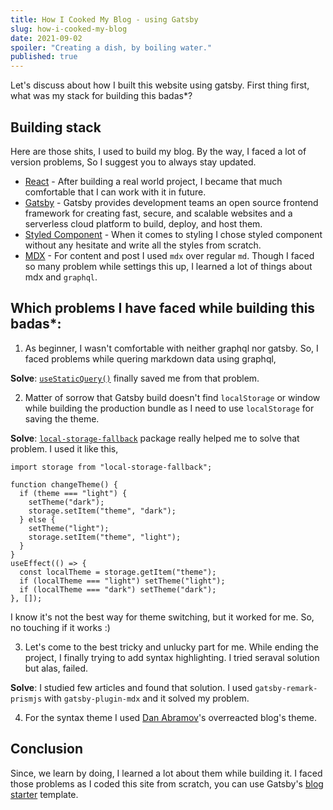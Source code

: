 ```yaml
---
title: How I Cooked My Blog - using Gatsby
slug: how-i-cooked-my-blog
date: 2021-09-02
spoiler: "Creating a dish, by boiling water."
published: true
---
```


Let's discuss about how I built this website using gatsby. First thing first, what was my stack for building this badas\*?

## Building stack

Here are those shits, I used to build my blog. By the way, I faced a lot of version problems, So I suggest you to always stay updated.

- [React](https://reactjs.org/) - After building a real world project, I became that much comfortable that I can work with it in future.
- [Gatsby](https://gatsbyjs.com/) - Gatsby provides development teams an open source frontend framework for creating fast, secure, and scalable websites and a serverless cloud platform to build, deploy, and host them.
- [Styled Component](https://styled-components.com/) - When it comes to styling I chose styled component without any hesitate and write all the styles from scratch.
- [MDX](https://mdxjs.com/) - For content and post I used `mdx` over regular `md`. Though I faced so many problem while settings this up, I learned a lot of things about mdx and `graphql`.

## Which problems I have faced while building this badas\*:

1. As beginner, I wasn't comfortable with neither graphql nor gatsby. So, I faced problems while quering markdown data using graphql,

**Solve**: [`useStaticQuery()`](https://www.gatsbyjs.com/blog/2019-02-20-introducing-use-static-query/) finally saved me from that problem.

2. Matter of sorrow that Gatsby build doesn't find `localStorage` or window while building the production bundle as I need to use `localStorage` for saving the theme.

**Solve**: [`local-storage-fallback`](https://www.npmjs.com/package/fallback-local-storage) package really helped me to solve that problem. I used it like this,

```jsx{5, 7, 13}
import storage from "local-storage-fallback";

function changeTheme() {
  if (theme === "light") {
    setTheme("dark");
    storage.setItem("theme", "dark");
  } else {
    setTheme("light");
    storage.setItem("theme", "light");
  }
}
useEffect(() => {
  const localTheme = storage.getItem("theme");
  if (localTheme === "light") setTheme("light");
  if (localTheme === "dark") setTheme("dark");
}, []);
```

I know it's not the best way for theme switching, but it worked for me. So, no touching if it works :)

3. Let's come to the best tricky and unlucky part for me. While ending the project, I finally trying to add syntax highlighting. I tried seraval solution but alas, failed.

**Solve**: I studied few articles and found that solution. I used `gatsby-remark-prismjs` with `gatsby-plugin-mdx` and it solved my problem.

4. For the syntax theme I used [Dan Abramov](https://mobile.twitter.com/dan_abramov)'s overreacted blog's theme.

## Conclusion
Since, we learn by doing, I learned a lot about them while building it. I faced those problems as I coded this site from scratch, you can use Gatsby's [blog starter](https://github.com/gatsbyjs/gatsby-starter-blog) template.

<!-- ## Why choosing Gatsby over any other platform? -->
